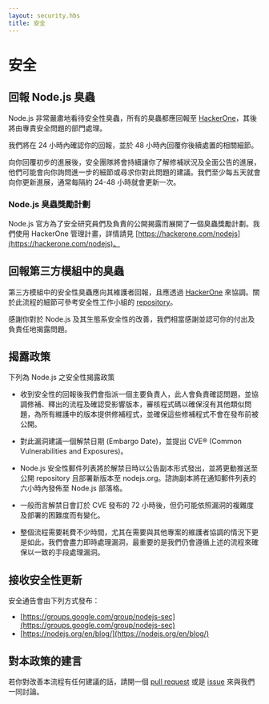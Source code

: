 ```yaml
---
layout: security.hbs
title: 安全
---
```


# 安全

## 回報 Node.js 臭蟲

Node.js 非常嚴肅地看待安全性臭蟲，所有的臭蟲都應回報至 [HackerOne](https://hackerone.com/nodejs)，其後將由專責安全問題的部門處理。

我們將在 24 小時內確認你的回報，並於 48 小時內回覆你後續處置的相關細節。

向你回覆初步的進展後，安全團隊將會持續讓你了解修補狀況及全面公告的進展，他們可能會向你詢問進一步的細節或尋求你對此問題的建議。我們至少每五天就會向你更新進展，通常每隔約 24-48 小時就會更新一次。

### Node.js 臭蟲獎勵計劃

Node.js 官方為了安全研究員們及負責的公開揭露而展開了一個臭蟲獎勵計劃。我們使用 HackerOne 管理計畫，詳情請見 [https://hackerone.com/nodejs](https://hackerone.com/nodejs)。

## 回報第三方模組中的臭蟲

第三方模組中的安全性臭蟲應向其維護者回報，且應透過 [HackerOne](https://hackerone.com/nodejs-ecosystem) 來協調。關於此流程的細節可參考安全性工作小組的 [repository](https://github.com/nodejs/security-wg/blob/master/processes/third_party_vuln_process.md)。

感謝你對於 Node.js 及其生態系安全性的改善，我們相當感謝並認可你的付出及負責任地揭露問題。

## 揭露政策

下列為 Node.js 之安全性揭露政策

* 收到安全性的回報後我們會指派一個主要負責人，此人會負責確認問題，並協調修補、釋出的流程及確認受影響版本，審核程式碼以確保沒有其他類似問題，為所有維護中的版本提供修補程式，並確保這些修補程式不會在發布前被公開。

* 對此漏洞建議一個解禁日期 (Embargo Date)，並提出 CVE® (Common Vulnerabilities and Exposures)。

* Node.js 安全性郵件列表將於解禁日時以公告副本形式發出，並將更動推送至公開 repository 且部署新版本至 nodejs.org。諮詢副本將在通知郵件列表的六小時內發佈至 Node.js 部落格。

* 一般而言解禁日會訂於 CVE 發布的 72 小時後，但仍可能依照漏洞的複雜度及部署的困難度而有變化。

* 整個流程需要耗費不少時間，尤其在需要與其他專案的維護者協調的情況下更是如此，我們會盡力即時處理漏洞，最重要的是我們仍會遵循上述的流程來確保以一致的手段處理漏洞。

## 接收安全性更新

安全通告會由下列方式發布：

* [https://groups.google.com/group/nodejs-sec](https://groups.google.com/group/nodejs-sec)
* [https://nodejs.org/en/blog/](https://nodejs.org/en/blog/)

## 對本政策的建言

若你對改善本流程有任何建議的話，請開一個 [pull request](https://github.com/nodejs/nodejs.org) 或是 [issue](https://github.com/nodejs/security-wg/issues/new) 來與我們一同討論。
